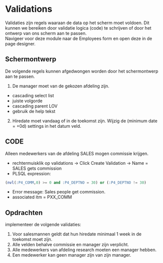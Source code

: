 # Validations
Validaties zijn regels waaraan de data op het scherm moet voldoen. Dit kunnen we bereiken door validatie logica (code) te schrijven of door het ontwerp van ons scherm aan te passen.</br>
Navigeer voor deze module naar de Employees form en open deze in de page designer.</br>

## Schermontwerp
De volgende regels kunnen afgedwongen worden door het schermontwerp aan te passen.
1. De manager moet van de gekozen afdeling zijn.
  - cascading select list
  - juiste volgorde
  - cascading parent LOV
  - gebruik de help tekst
2. Hiredate moet vandaag of in de toekomst zijn. Wijzig de (minimum date = +0d) settings in het datum veld.

## CODE
Alleen medewerkers van de afdeling SALES mogen commissie krijgen.
- rechtermuisklik op validations → Click Create Validation → Name = SALES gets commission
- PLSQL expression:
```SQL
(nvl(:P4_COMM,0) >= 0 and :P4_DEPTNO = 30) or (:P4_DEPTNO != 30)
```
- Error message: Sales people get commission.
- associated itm = PXX_COMM

## Opdrachten
implementeer de volgende validaties:
1. Voor salesmannen geldt dat hun hiredate minimaal 1 week in de toekomst moet zijn.
2. Alle velden behalve commissie en manager zijn verplicht.
3. Alle medewerkers van afdeling research moeten een manager hebben.
4. Een medewerker kan geen manager zijn van zijn manager.
